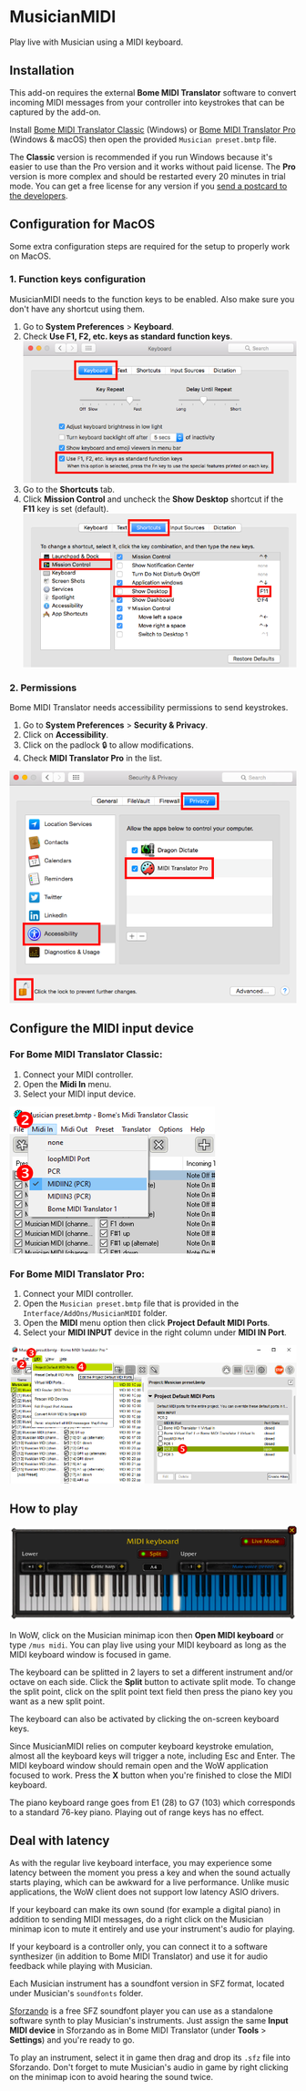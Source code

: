 # MusicianMIDI
Play live with Musician using a MIDI keyboard.

## Installation
This add-on requires the external **Bome MIDI Translator** software to convert incoming MIDI messages from your controller into keystrokes that can be captured by the add-on.

Install [Bome MIDI Translator Classic](https://www.bome.com/products/mtclassic) (Windows) or [Bome MIDI Translator Pro](https://www.bome.com/products/miditranslator) (Windows & macOS) then open the provided `Musician preset.bmtp` file.

The __Classic__ version is recommended if you run Windows because it's easier to use than the Pro version and it works without paid license. The __Pro__ version is more complex and should be restarted every 20 minutes in trial mode. You can get a free license for any version if you [send a postcard to the developers](https://www.bome.com/postcardware).

## Configuration for MacOS
Some extra configuration steps are required for the setup to properly work on MacOS.

### 1. Function keys configuration
MusicianMIDI needs to the function keys to be enabled. Also make sure you don't have any shortcut using them.

1. Go to **System Preferences** > **Keyboard**.
2. Check **Use F1, F2, etc. keys as standard function keys**.
![Function keys](https://raw.githubusercontent.com/LenweSaralonde/MusicianMIDI/master/img/macos-keyboard-function-keys-configuration.png)
3. Go to the **Shortcuts** tab.
4. Click **Mission Control** and uncheck the **Show Desktop** shortcut if the **F11** key is set (default).
![Shortcuts](https://raw.githubusercontent.com/LenweSaralonde/MusicianMIDI/master/img/macos-keyboard-shortcuts-configuration.png)

### 2. Permissions
Bome MIDI Translator needs accessibility permissions to send keystrokes.

1. Go to **System Preferences** > **Security & Privacy**.
2. Click on **Accessibility**.
3. Click on the padlock 🔒 to allow modifications.
4. Check **MIDI Translator Pro** in the list.

![Accessibility](https://raw.githubusercontent.com/LenweSaralonde/MusicianMIDI/master/img/macos-accessibility-configuration.png)


## Configure the MIDI input device


### For Bome MIDI Translator __Classic__:
1. Connect your MIDI controller.
2. Open the **Midi In** menu.
3. Select your MIDI input device.

![MIDI Translator Classic configuration](https://raw.githubusercontent.com/LenweSaralonde/MusicianMIDI/master/img/bome-midi-translator-classic-configuration.png)

### For Bome MIDI Translator __Pro__:
1. Connect your MIDI controller.
2. Open the `Musician preset.bmtp` file that is provided in the `Interface/AddOns/MusicianMIDI` folder.
3. Open the **MIDI** menu option then click **Project Default MIDI Ports**.
4. Select your **MIDI INPUT** device in the right column under **MIDI IN Port**.

![MIDI Translator Pro configuration](https://raw.githubusercontent.com/LenweSaralonde/MusicianMIDI/master/img/bome-midi-translator-pro-configuration.png)

## How to play
![MIDI keyboard UI](https://raw.githubusercontent.com/LenweSaralonde/MusicianMIDI/master/img/musician-midi-keyboard-ui.png)

In WoW, click on the Musician minimap icon then **Open MIDI keyboard** or type `/mus midi`. You can play live using your MIDI keyboard as long as the MIDI keyboard window is focused in game.

The keyboard can be splitted in 2 layers to set a different instrument and/or octave on each side. Click the **Split** button to activate split mode. To change the split point, click on the split point text field then press the piano key you want as a new split point.

The keyboard can also be activated by clicking the on-screen keyboard keys.

Since MusicianMIDI relies on computer keyboard keystroke emulation, almost all the keyboard keys will trigger a note, including Esc and Enter. The MIDI keyboard window should remain open and the WoW application focused to work. Press the **X** button when you're finished to close the MIDI keyboard.

The piano keyboard range goes from E1 (28) to G7 (103) which corresponds to a standard 76-key piano. Playing out of range keys has no effect.

## Deal with latency
As with the regular live keyboard interface, you may experience some latency between the moment you press a key and when the sound actually starts playing, which can be awkward for a live performance. Unlike music applications, the WoW client does not support low latency ASIO drivers.

If your keyboard can make its own sound (for example a digital piano) in addition to sending MIDI messages, do a right click on the Musician minimap icon to mute it entirely and use your instrument's audio for playing.

If your keyboard is a controller only, you can connect it to a software synthesizer (in addition to Bome MIDI Translator) and use it for audio feedback while playing with Musician.

Each Musician instrument has a soundfont version in SFZ format, located under Musician's `soundfonts` folder.

[Sforzando](https://www.plogue.com/products/sforzando.html) is a free SFZ soundfont player you can use as a standalone software synth to play Musician's instruments. Just assign the same **Input MIDI device** in Sforzando as in Bome MIDI Translator (under **Tools** > **Settings**) and you're ready to go.

To play an instrument, select it in game then drag and drop its `.sfz` file into Sforzando. Don't forget to mute Musician's audio in game by right clicking on the minimap icon to avoid hearing the sound twice.
